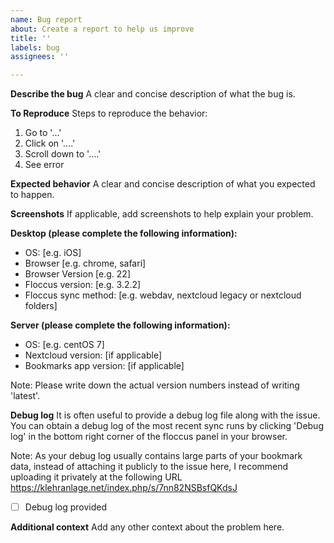 ```yaml
---
name: Bug report
about: Create a report to help us improve
title: ''
labels: bug
assignees: ''

---
```


**Describe the bug**
A clear and concise description of what the bug is.

**To Reproduce**
Steps to reproduce the behavior:
1. Go to '...'
2. Click on '....'
3. Scroll down to '....'
4. See error

**Expected behavior**
A clear and concise description of what you expected to happen.

**Screenshots**
If applicable, add screenshots to help explain your problem.

**Desktop (please complete the following information):**
 - OS: [e.g. iOS]
 - Browser [e.g. chrome, safari]
 - Browser Version [e.g. 22]
 - Floccus version: [e.g. 3.2.2]
 - Floccus sync method: [e.g. webdav, nextcloud legacy or nextcloud folders]

**Server (please complete the following information):**
 - OS: [e.g. centOS 7]
 - Nextcloud version: [if applicable]
 - Bookmarks app version: [if applicable]

Note: Please write down the actual version numbers instead of writing 'latest'.

**Debug log**
It is often useful to provide a debug log file along with the issue. You can obtain a debug log of the most recent sync runs by clicking 'Debug log' in the bottom right corner of the floccus panel in your browser.

Note: As your debug log usually contains large parts of your bookmark data, instead of attaching it publicly to the issue here, I recommend uploading it privately at the following URL https://klehranlage.net/index.php/s/7nn82NSBsfQKdsJ

- [ ] Debug log provided

**Additional context**
Add any other context about the problem here.
